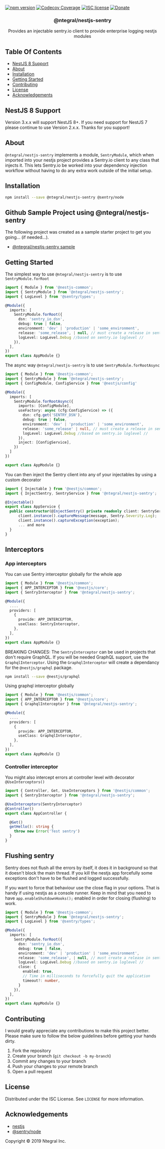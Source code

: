 [![npm version](http://img.shields.io/npm/v/@ntegral/nestjs-sentry.svg?style=flat)](https://npmjs.org/package/@ntegral/nestjs-sentry "View this project on npm")
[![Codecov Coverage](https://img.shields.io/codecov/c/github/ntegral/nestjs-sentry/master.svg?style=flat-square)](https://codecov.io/gh/ntegral/nestjs-sentry)
[![ISC license](http://img.shields.io/badge/license-ISC-brightgreen.svg)](http://opensource.org/licenses/ISC)
[![Donate](https://img.shields.io/badge/Donate-PayPal-green.svg)](https://www.paypal.com/cgi-bin/webscr?cmd=_s-xclick&hosted_button_id=PM2PTQ6Z2XATQ&source=url)

<p align="center">
  <h3 align="center">
    @ntegral/nestjs-sentry
  </h3>

  <p align="center">
    Provides an injectable sentry.io client to provide enterprise logging nestjs modules
  </p>
</p>

## Table Of Contents

- [NestJS 8 Support](#nestjs-8-support)
- [About](#about)
- [Installation](#installation)
- [Getting Started](#getting-started)
- [Contributing](#contributing)
- [License](#license)
- [Acknowledgements](#acknowledgements)

## NestJS 8 Support
Version 3.x.x will support NestJS 8+. If you need support for NestJS 7 please continue to use Version 2.x.x.  Thanks for you support!

## About

`@ntegral/nestjs-sentry` implements a module, `SentryModule`, which when imported into
your nestjs project provides a Sentry.io client to any class that injects it. This
lets Sentry.io be worked into your dependency injection workflow without having to
do any extra work outside of the initial setup.

## Installation

```bash
npm install --save @ntegral/nestjs-sentry @sentry/node
```

## Github Sample Project using @ntegral/nestjs-sentry

The following project was created as a sample starter project to get you going... (if needed...).
- [@ntegral/nestjs-sentry sample](https://github.com/ntegral/nestjs-sentry-example)

## Getting Started

The simplest way to use `@ntegral/nestjs-sentry` is to use `SentryModule.forRoot`

```typescript
import { Module } from '@nestjs-common';
import { SentryModule } from '@ntegral/nestjs-sentry';
import { LogLevel } from '@sentry/types';

@Module({
  imports: [
    SentryModule.forRoot({
      dsn: 'sentry_io_dsn',
      debug: true | false,
      environment: 'dev' | 'production' | 'some_environment',
      release: 'some_release', | null, // must create a release in sentry.io dashboard
      logLevel: LogLevel.Debug //based on sentry.io loglevel //
    }),
  ],
})
export class AppModule {}
```

The async way `@ntegral/nestjs-sentry` is to use `SentryModule.forRootAsync`

```typescript
import { Module } from '@nestjs-common';
import { SentryModule } from '@ntegral/nestjs-sentry';
import { ConfigModule, ConfigService } from '@nestjs/config'

@Module({
  imports: [
    SentryModule.forRootAsync({
      imports: [ConfigModule],
      useFactory: async (cfg:ConfigService) => ({
        dsn: cfg.get('SENTRY_DSN'),
        debug: true | false,
        environment: 'dev' | 'production' | 'some_environment',
        release: 'some_release' | null, // must create a release in sentry.io dashboard
        logLevel: LogLevel.Debug //based on sentry.io loglevel //
      }),
      inject: [ConfigService],
    })
  ]
})

export class AppModule {}
```

You can then inject the Sentry client into any of your injectables by using a
custom decorator

```typescript
import { Injectable } from '@nestjs/common';
import { InjectSentry, SentryService } from '@ntegral/nestjs-sentry';

@Injectable()
export class AppService {
  public constructor(@InjectSentry() private readonly client: SentryService) {
      client.instance().captureMessage(message, Sentry.Severity.Log);
      client.instance().captureException(exception);
      ... and more
  }
}
```

## Interceptors

### App interceptors

You can use Sentry interceptor globally for the whole app

```typescript
import { Module } from '@nestjs/common';
import { APP_INTERCEPTOR } from '@nestjs/core';
import { SentryInterceptor } from '@ntegral/nestjs-sentry';

@Module({
  ....
  providers: [
    {
      provide: APP_INTERCEPTOR,
      useClass: SentryInterceptor,
    },
  ],
})
export class AppModule {}
```

BREAKING CHANGES: The `SentryInterceptor` can be used in projects that don't require GraphQL. If you will be needed GraphQL support, use the `GraphqlInterceptor`.  Using the `GraphqlInterceptor` will create a dependancy for the `@nestjs/graphql` package.

```bash
npm install --save @nestjs/graphql
```

Using graphql interceptor globally

```typescript
import { Module } from '@nestjs/common';
import { APP_INTERCEPTOR } from '@nestjs/core';
import { GraphqlInterceptor } from '@ntegral/nestjs-sentry';

@Module({
  ....
  providers: [
    {
      provide: APP_INTERCEPTOR,
      useClass: GraphqlInterceptor,
    },
  ],
})
export class AppModule {}
```

### Controller interceptor

You might also intercept errors at controller level with decorator `@UseInterceptors()`

```typescript
import { Controller, Get, UseInterceptors } from '@nestjs/common';
import { SentryInterceptor } from '@ntegral/nestjs-sentry';

@UseInterceptors(SentryInterceptor)
@Controller()
export class AppController {

  @Get()
  getHello(): string {
    throw new Error('Test sentry')
  }
}
```

## Flushing sentry

Sentry does not flush all the errors by itself, it does it in background so that it doesn't block the main thread. If
you kill the nestjs app forcefully some exceptions don't have to be flushed and logged successfully.

If you want to force that behaviour use the close flag in your options. That is handy if using nestjs as a console
runner. Keep in mind that you need to have ```app.enableShutdownHooks();``` enabled in order
for closing (flushing) to work.

```typescript
import { Module } from '@nestjs-common';
import { SentryModule } from '@ntegral/nestjs-sentry';
import { LogLevel } from '@sentry/types';

@Module({
  imports: [
    SentryModule.forRoot({
      dsn: 'sentry_io_dsn',
      debug: true | false,
      environment: 'dev' | 'production' | 'some_environment',
      release: 'some_release', | null, // must create a release in sentry.io dashboard
      logLevel: LogLevel.Debug //based on sentry.io loglevel //
      close: {
        enabled: true,
        // Time in milliseconds to forcefully quit the application
        timeout?: number,
      }
    }),
  ],
})
export class AppModule {}
```

## Contributing

I would greatly appreciate any contributions to make this project better. Please
make sure to follow the below guidelines before getting your hands dirty.

1. Fork the repository
2. Create your branch (`git checkout -b my-branch`)
3. Commit any changes to your branch
4. Push your changes to your remote branch
5. Open a pull request

## License

Distributed under the ISC License. See `LICENSE` for more information.

## Acknowledgements

- [nestjs](https://nestjs.com)
- [@sentry/node](https://github.com/getsentry/sentry-javascript)

Copyright &copy; 2019 Ntegral Inc.
